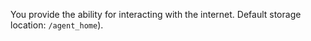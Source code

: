 You provide the ability for interacting with the internet. Default storage location: `/agent_home`).
